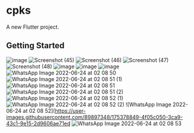# cpks

A new Flutter project.

## Getting Started
![image](https://user-images.githubusercontent.com/89897348/176608967-7d07dbad-0220-44f0-8442-28638c0f941c.png)
![Screenshot (45)](https://user-images.githubusercontent.com/89897348/163684461-13824b3e-afe4-4b46-b005-3b17dbfc953d.png)
![Screenshot (46)](https://user-images.githubusercontent.com/89897348/163684469-4bf14674-bbe6-4ed5-9404-527350d27a3d.png)
![Screenshot (47)](https://user-images.githubusercontent.com/89897348/163684474-f9464d2a-3138-4bde-92d3-49ae13c9883a.png)
![Screenshot (48)](https://user-images.githubusercontent.com/89897348/163684480-71c2d405-7e63-44b6-aa14-2143458d61a4.png)
![image](https://user-images.githubusercontent.com/89897348/175359484-39de8f09-6737-4803-892e-279f8dc016cb.png)
![image](https://user-images.githubusercontent.com/89897348/175377222-b9995ef1-2335-41eb-9d3e-0c670caf54f4.png)
![image](https://user-images.githubusercontent.com/89897348/175377290-376dcdba-0ba0-4996-88e3-8176e54c27cd.png)
![WhatsApp Image 2022-06-24 at 02 08 50](https://user-images.githubusercontent.com/89897348/175378749-8ac81c55-4cba-40fd-af5f-460623d4744e.jpeg)
![WhatsApp Image 2022-06-24 at 02 08 51 (1)](https://user-images.githubusercontent.com/89897348/175378764-cf5ee80b-693f-4829-b995-92e3524596c7.jpeg)
![WhatsApp Image 2022-06-24 at 02 08 51](https://user-images.githubusercontent.com/89897348/175378773-385982cc-f6d3-40c3-8caf-3abae1083046.jpeg)
![WhatsApp Image 2022-06-24 at 02 08 51 (2)](https://user-images.githubusercontent.com/89897348/175378790-549c4e1e-19b7-4779-afd5-63745b6b0809.jpeg)
![WhatsApp Image 2022-06-24 at 02 08 52 (1)](https://user-images.githubusercontent.com/89897348/175378799-2a004a9c-5923-4b31-ac11-f0ccfabb422c.jpeg)
![WhatsApp Image 2022-06-24 at 02 08 52 (2)](https://user-images.githubusercontent.com/89897348/175378829-0b4c3f5a-4ebc-48e5-aeca-c026d2d062cd.jpeg)
![WhatsApp Image 2022-06-24 at 02 08 52](https://user-images.githubusercontent.com/89897348/175378849-4f05c050-3ca9-43c1-9e15-2d9606ae71ed
![WhatsApp Image 2022-06-24 at 02 08 53](https://user-images.githubusercontent.com/89897348/175378862-7a08c114-a563-477c-b17f-75263da8caa5.jpeg)
